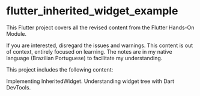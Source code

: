 # flutter_inherited_widget_example

This Flutter project covers all the revised content from the Flutter Hands-On Module.

If you are interested, disregard the issues and warnings. This content is out of context, entirely focused on learning. The notes are in my native language (Brazilian Portuguese) to facilitate my understanding.

This project includes the following content:

Implementing InheritedWidget.
Understanding widget tree with Dart DevTools.
